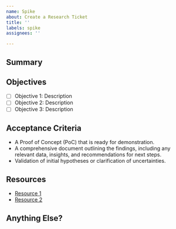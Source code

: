 ```yaml
---
name: Spike
about: Create a Research Ticket
title: ''
labels: spike
assignees: ''

---
```


## Summary
<!-- Provide a brief description of the purpose of this spike. Explain what you are investigating or researching, including any current solutions, specific goals, and initial ideas or hypotheses. Detail the problem or opportunity prompting this spike. -->

## Objectives
<!-- List the key objectives or questions this spike aims to address. Clearly define what you hope to learn or decide as a result of this investigation. -->

- [ ] Objective 1: Description
- [ ] Objective 2: Description
- [ ] Objective 3: Description

## Acceptance Criteria
<!-- Define clear criteria that will determine the completion and success of this spike. This might include a mix of tangible deliverables and qualitative outcomes. -->

- A Proof of Concept (PoC) that is ready for demonstration.
- A comprehensive document outlining the findings, including any relevant data, insights, and recommendations for next steps.
- Validation of initial hypotheses or clarification of uncertainties.

## Resources
<!-- List any resources that will be used or are expected to be helpful during the spike. This can include documentation, tools, existing code repositories, or external sources of information. -->

- [Resource 1](URL)
- [Resource 2](URL)


## Anything Else?
<!-- Use this section to include any additional notes, comments, or considerations that don't fit into the above sections. This could include potential impacts on other areas of the project, alternative approaches that could be considered, or any risks identified. -->
